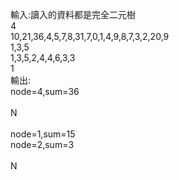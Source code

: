 輸入:讀入的資料都是完全二元樹<br>
4<br>
10,21,36,4,5,7,8,31,7,0,1,4,9,8,7,3,2,20,9<br>
1,3,5<br>
1,3,5,2,4,4,6,3,3<br>
1<br>
輸出:<br>
node=4,sum=36<br>
<br>
N<br>
<br>
node=1,sum=15<br>
node=2,sum=3<br>
<br>
N<br>